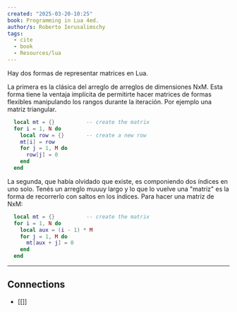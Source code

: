 ```yaml
---
created: "2025-03-20-10:25"
book: Programming in Lua 4ed.
author/s: Roberto Ierusalimschy
tags:
  - cite
  - book
  - Resources/lua
---
```


Hay dos formas de representar matrices en Lua.

La primera es la clásica del arreglo de arreglos de dimensiones NxM. Esta forma tiene la ventaja implícita de permitirte hacer matrices de formas flexibles manipulando los rangos durante la iteración. Por ejemplo una matriz triangular.

``` lua
  local mt = {}          -- create the matrix
  for i = 1, N do
    local row = {}       -- create a new row
    mt[i] = row
    for j = 1, M do
      row[j] = 0
    end
  end
```

La segunda, que había olvidado que existe, es componiendo dos índices en uno solo. Tenés un arreglo muuuy largo y lo que lo vuelve una "matriz" es la forma de recorrerlo con saltos en los índices.
Para hacer una matriz de NxM:

```lua
  local mt = {}          -- create the matrix
  for i = 1, N do
    local aux = (i - 1) * M
    for j = 1, M do
      mt[aux + j] = 0
    end
  end
```

---
## Connections
* [[]]

